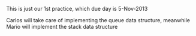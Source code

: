 This is just our 1st practice, which due day is 5-Nov-2013

Carlos will take care of implementing the queue data structure, meanwhile
Mario will implement the stack data structure
